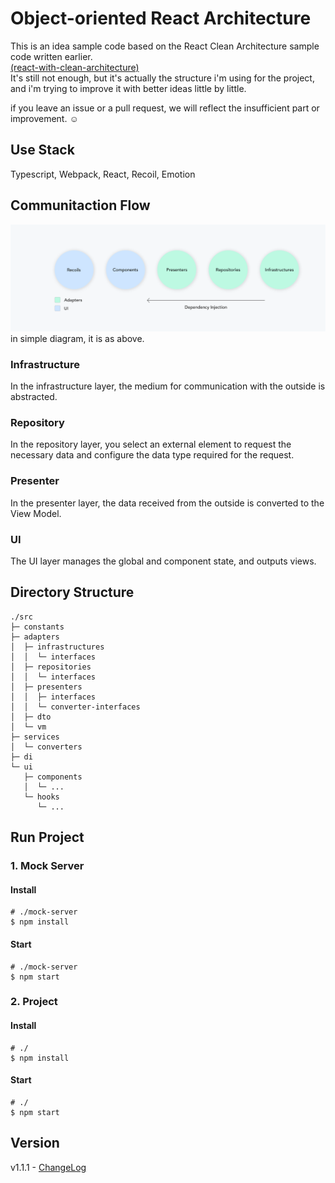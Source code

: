 # Object-oriented React Architecture
This is an idea sample code based on the React Clean Architecture sample code written earlier.  
[(react-with-clean-architecture)](https://github.com/falsy/react-with-clean-architecture)  
It's still not enough, but it's actually the structure i'm using for the project, and i'm trying to improve it with better ideas little by little.  
  
if you leave an issue or a pull request, we will reflect the insufficient part or improvement. ☺️   

## Use Stack
Typescript, Webpack, React, Recoil, Emotion

## Communitaction Flow
![Alt Communitaction Flow](/_readme/communication-flow-v1.png)
in simple diagram, it is as above.

### Infrastructure
In the infrastructure layer, the medium for communication with the outside is abstracted.  

### Repository
In the repository layer, you select an external element to request the necessary data and configure the data type required for the request.  

### Presenter
In the presenter layer, the data received from the outside is converted to the View Model.  

### UI
The UI layer manages the global and component state, and outputs views.  

## Directory Structure
```
./src
├─ constants
├─ adapters
│  ├─ infrastructures
│  │  └─ interfaces
│  ├─ repositories
│  │  └─ interfaces
│  ├─ presenters
│  │  ├─ interfaces
│  │  └─ converter-interfaces
│  ├─ dto
│  └─ vm
├─ services
│  └─ converters
├─ di
└─ ui
   ├─ components
   │  └─ ...
   └─ hooks
      └─ ...
```

## Run Project
### 1. Mock Server
#### Install
```shell
# ./mock-server
$ npm install
```
#### Start
```shell
# ./mock-server
$ npm start
```

### 2. Project
#### Install
```shell
# ./
$ npm install
```
#### Start
```shell
# ./
$ npm start
```

## Version
v1.1.1 - [ChangeLog](https://github.com/falsy/object-oriented-react-architecture/blob/master/changelog.md)